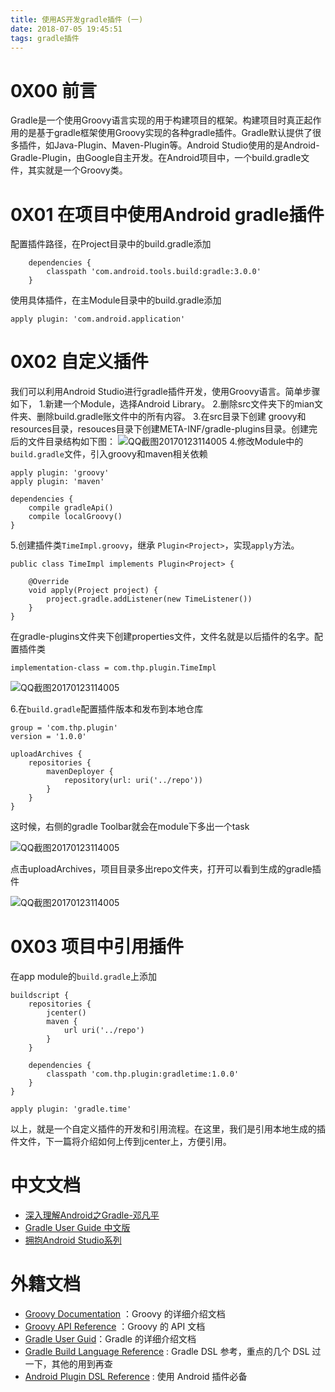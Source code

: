 ```yaml
---
title: 使用AS开发gradle插件 (一)
date: 2018-07-05 19:45:51
tags: gradle插件
---
```


# 0X00 前言
Gradle是一个使用Groovy语言实现的用于构建项目的框架。构建项目时真正起作用的是基于gradle框架使用Groovy实现的各种gradle插件。Gradle默认提供了很多插件，如Java-Plugin、Maven-Plugin等。Android Studio使用的是Android-Gradle-Plugin，由Google自主开发。在Android项目中，一个build.gradle文件，其实就是一个Groovy类。
# 0X01 在项目中使用Android gradle插件
配置插件路径，在Project目录中的build.gradle添加
```
    dependencies {
        classpath 'com.android.tools.build:gradle:3.0.0'
    }
```
使用具体插件，在主Module目录中的build.gradle添加
```
apply plugin: 'com.android.application'
```
# 0X02 自定义插件
我们可以利用Android Studio进行gradle插件开发，使用Groovy语言。简单步骤如下，
1.新建一个Module，选择Android Library。
2.删除src文件夹下的mian文件夹、删除build.gradle账文件中的所有内容。
3.在src目录下创建 groovy和resources目录，resouces目录下创建META-INF/gradle-plugins目录。创建完后的文件目录结构如下图：
![QQ截图20170123114005](/使用AS开发gradle插件入门/1.png)
4.修改Module中的 ``build.gradle``文件，引入groovy和maven相关依赖
```
apply plugin: 'groovy'
apply plugin: 'maven'

dependencies {
    compile gradleApi()
    compile localGroovy()
}
```
5.创建插件类``TimeImpl.groovy``，继承 ``Plugin<Project>``，实现``apply``方法。

```
public class TimeImpl implements Plugin<Project> {

    @Override
    void apply(Project project) {
        project.gradle.addListener(new TimeListener())
    }
}

```

在gradle-plugins文件夹下创建properties文件，文件名就是以后插件的名字。配置插件类
```
implementation-class = com.thp.plugin.TimeImpl
```
![QQ截图20170123114005](/使用AS开发gradle插件入门/2.png)

6.在``build.gradle``配置插件版本和发布到本地仓库

```
group = 'com.thp.plugin'
version = '1.0.0'

uploadArchives {
    repositories {
        mavenDeployer {
            repository(url: uri('../repo'))
        }
    }
}
```
这时候，右侧的gradle Toolbar就会在module下多出一个task

![QQ截图20170123114005](/使用AS开发gradle插件入门/3.png)

点击uploadArchives，项目目录多出repo文件夹，打开可以看到生成的gradle插件

![QQ截图20170123114005](/使用AS开发gradle插件入门/4.png)



# 0X03 项目中引用插件
在app module的``build.gradle``上添加
```
buildscript {
    repositories {
        jcenter()
        maven {
            url uri('../repo')
        }
    }

    dependencies {
        classpath 'com.thp.plugin:gradletime:1.0.0'
    }
}

apply plugin: 'gradle.time'

```
以上，就是一个自定义插件的开发和引用流程。在这里，我们是引用本地生成的插件文件，下一篇将介绍如何上传到jcenter上，方便引用。

# 中文文档
- [深入理解Android之Gradle-邓凡平](http://www.infoq.com/cn/articles/android-in-depth-gradle) 
- [Gradle User Guide 中文版](https://legacy.gitbook.com/book/dongchuan/gradle-user-guide-/details)
- [拥抱Android Studio系列](http://kvh.io/cn/tags/EmbraceAndroidStudio/)

# 外籍文档

- [Groovy Documentation](http://www.groovy-lang.org/documentation.html) ：Groovy 的详细介绍文档
- [Groovy API Reference](http://www.groovy-lang.org/api.html) ：Groovy 的 API 文档
- [Gradle User Guid](https://docs.gradle.org/current/userguide/userguide.html)：Gradle 的详细介绍文档
- [Gradle Build Language Reference](https://docs.gradle.org/current/dsl/) : Gradle DSL 参考，重点的几个 DSL 过一下，其他的用到再查
- [Android Plugin DSL Reference](http://google.github.io/android-gradle-dsl/current/index.html) : 使用 Android 插件必备